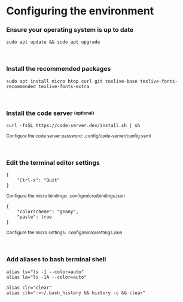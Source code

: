 # Configuring the environment

### **Ensure your operating system is up to date**
~~~
sudo apt update && sudo apt upgrade
~~~

<br>

### **Install the recommended packages**
~~~
sudo apt install micro htop curl git texlive-base texlive-fonts-recommended texlive-fonts-extra
~~~

<br>

### **Install the code server <sub><sup>(optional)</sup></sub>**
~~~
curl -fsSL https://code-server.dev/install.sh | sh
~~~
<sup>Configure the code server password: .config/code-server/config.yaml</sup>

<br>

### **Edit the terminal editor settings**
~~~
{
    "Ctrl-x": "Quit"
}
~~~
<sup>Configure the micro bindings: .config/micro/bindings.json</sup>

~~~
{
    "colorscheme": "geany",
    "paste": true
}
~~~
<sup>Configure the micro settings: .config/micro/settings.json</sup>

<br>

### **Add aliases to bash terminal shell**
~~~
alias ls="ls -1 --color=auto"
alias la="ls -1A --color=auto"

alias clr="clear"
alias clh=":>~/.bash_history && history -c && clear"
~~~
